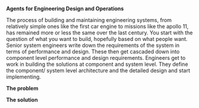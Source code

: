 **Agents for Engineering Design and Operations**


The process of building and maintaining engineering systems, from relatively simple ones like the first car engine to missions like the apollo 11, has remained more or less the same over the last century. You start with the question of what you want to build, hopefully based on what people want. Senior system engineers write down the requirements of the system in terms of performance and design. These then get cascaded down into component level performance and design requirements. Engineers get to work in building the solutions at component and system level. They define the component/ system level architecture and the detailed design and start implementing. 

**The problem**

**The solution**

